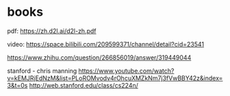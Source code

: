 # books
pdf:
https://zh.d2l.ai/d2l-zh.pdf

video:
https://space.bilibili.com/209599371/channel/detail?cid=23541

https://www.zhihu.com/question/266856019/answer/319449044

stanford - chris manning
https://www.youtube.com/watch?v=kEMJRjEdNzM&list=PLoROMvodv4rOhcuXMZkNm7j3fVwBBY42z&index=3&t=0s
http://web.stanford.edu/class/cs224n/

